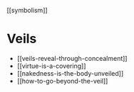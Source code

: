 [[symbolism]]

# Veils

- [[veils-reveal-through-concealment]]
- [[virtue-is-a-covering]]
- [[nakedness-is-the-body-unveiled]]
- [[how-to-go-beyond-the-veil]]
